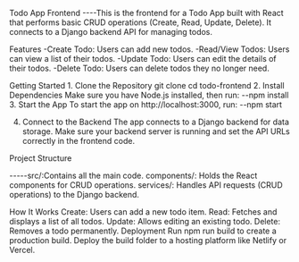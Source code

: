 Todo App Frontend
----This is the frontend for a Todo App built with React that performs basic CRUD operations (Create, Read, Update, Delete). It connects to a Django backend API for managing todos.

Features
        -Create Todo: Users can add new todos.
        -Read/View Todos: Users can view a list of their todos.
        -Update Todo: Users can edit the details of their todos.
        -Delete Todo: Users can delete todos they no longer need.

Getting Started
        1. Clone the Repository
            git clone <repository-url>
            cd todo-frontend
        2. Install Dependencies
            Make sure you have Node.js installed, then run:
                --npm install
3. Start the App
To start the app on http://localhost:3000, run:
        --npm start

4. Connect to the Backend
The app connects to a Django backend for data storage. Make sure your backend server is running and set the API URLs correctly in the frontend code.

Project Structure

-----src/:Contains all the main code.
            components/: Holds the React components for CRUD operations.
            services/: Handles API requests (CRUD operations) to the Django backend.

How It Works
            Create: Users can add a new todo item.
            Read: Fetches and displays a list of all todos.
            Update: Allows editing an existing todo.
            Delete: Removes a todo permanently.
Deployment
            Run npm run build to create a production build.
            Deploy the build folder to a hosting platform like Netlify or Vercel.
